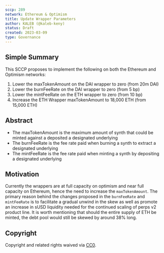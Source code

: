 ```yaml
---
sccp: 289
network: Ethereum & Optimism
title: Update Wrapper Parameters
author: KALEB (@kaleb-keny)
status: Draft 
created: 2023-03-09
type: Governance
---
```


## Simple Summary

<!--"If you can't explain it simply, you don't understand it well enough." Provide a simplified and layman-accessible explanation of the SCCP.-->

This SCCP proposes to implement the following on both the Ethereum and Optimism networks:
1) Lower the maxTokenAmount  on the DAI wrapper to zero (from 20m DAI)
2) Lower the burnFeeRate on the DAI wrapper to zero (from 5 bp)
3) Lower the mintFeeRate on the ETH wrapper to zero (from 10 bp)
4) Increase the ETH Wrapper maxTokenAmount to 18,000 ETH (from 15,000 ETH)

## Abstract

<!--A short (~200 word) description of the variable change proposed.-->

- The maxTokenAmount is the maximum amount of synth that could be minted against a deposited a designated underlying
- The burnFeeRate is the fee rate paid when burning a synth to extract a designated underlying
- The mintFeeRate is the fee rate paid when minting a synth by depositing a designated underlying

## Motivation

<!--The motivation is critical for SCCPs that want to update variables within Synthetix. It should clearly explain why the existing variable is not incentive aligned. SCCP submissions without sufficient motivation may be rejected outright.-->

Currently the wrappers are at full capacity on optimism and near full capacity on Ethereum, hence the need to increase the `maxTokenAmount`. The primary reason behind the changes proposed in the `burnFeeRate` and `mintFeeRate` is to facilitate a gradual unwind in the skew as well as promote an increase in sUSD liquidity needed for the continued scaling of perps v2 product line.
It is worth mentioning that should the entire supply of ETH be minted, the debt pool would still be skewed by around 38% long.

## Copyright

Copyright and related rights waived via [CC0](https://creativecommons.org/publicdomain/zero/1.0/).
